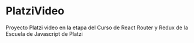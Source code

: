 # PlatziVideo

Proyecto Platzi video en la etapa del Curso de React Router y Redux de la Escuela de Javascript de Platzi
